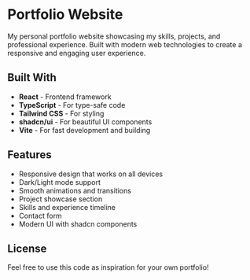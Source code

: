 # Portfolio Website

My personal portfolio website showcasing my skills, projects, and professional experience. Built with modern web technologies to create a responsive and engaging user experience.

## Built With

- **React** - Frontend framework
- **TypeScript** - For type-safe code
- **Tailwind CSS** - For styling
- **shadcn/ui** - For beautiful UI components
- **Vite** - For fast development and building

## Features

- Responsive design that works on all devices
- Dark/Light mode support
- Smooth animations and transitions
- Project showcase section
- Skills and experience timeline
- Contact form
- Modern UI with shadcn components

## License

Feel free to use this code as inspiration for your own portfolio!

